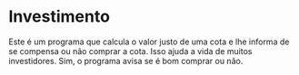 # Investimento
Este é um programa que calcula o valor justo de uma cota e lhe informa de se compensa ou não comprar a cota. Isso ajuda a vida de muitos investidores.  Sim, o programa avisa se é bom comprar ou não.
